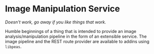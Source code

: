 # Image Manipulation Service

_Doesn't work, go away if you like things that work._

Humble beginnings of a thing that is intended to provide an image analysis/manipulation pipeline in the form of an
extensible service. The image pipeline and the REST route provider are available to addins using `libpeas`.
